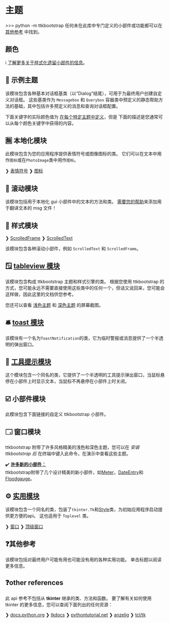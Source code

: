 # 主题

&gt;&gt;&gt; python -m ttkbootstrap 任何未在此库中专门定义的小部件或功能都可以在 [其他参考](#other-references) 中找到。

## 颜色
ℹ️ [了解更多关于样式化遗留小部件的信息](legacywidgets.md)。

## 🎨 示例主题
该模块包含各种基本对话框基类（以“Dialog”结尾），可用于为最终用户创建自定义对话框。 这些基类作为 `Messagebox` 和 `Querybox` 容器类中预定义的静态帮助方法的基础，其中包括许多预定义的消息和查询对话框配置。

下面关键字的实际颜色值为 [在每个特定主题中定义](../themes/definitions.md)，但是 下面的描述是您通常可以从每个颜色关键字中获得的内容。

## 🈚 本地化模块
此模块包含为您的应用程序提供表情符号或图像图标的类。 它们可以在文本中用作`图标`或在`PhotoImage`类中用作`图标`。

❯ [表情符号](icons/emoji.md) ❯ [图标](icons/icon.md)

## 📜 滚动模块
该模块包括用于本地化 gui 小部件中的文本的方法和类。 [需要您的帮助](https://github.com/israel-dryer/ttkbootstrap/blob/master/src/ttkbootstrap/localization/msgs/README.md)来添加用于翻译文本的 msg 文件！

## 🎨 样式模块
❯ [ScrolledFrame](scrolled/scrolledframe.md) ❯ [ScrolledText](scrolled/scrolledtext.md)

该模块包含各种滚动小部件，例如 `ScrolledText` 和 `ScrolledFrame`。

## 🪟 [tableview 模块](tableview/tableview.md)
该模块包含构成 ttkbootstrap 主题和样式引擎的类。 根据您使用 ttkbootstrap 的方式，您可能永远不需要直接使用这些类中的任何一个，但话又说回来，您可能会这样做，因此这里的文档供您参考。

您还可以查看 [浅色主题](light.md) 和 [深色主题](dark.md) 的屏幕截图。

## 🛎️ [toast 模块](toast.md)
该模块有一个名为`ToastNotification`的类，它为临时警报或消息提供了一个半透明的弹出窗口。

## 📝 [工具提示模块](tooltip.md)
这个模块包含一个同名的类，它提供了一个半透明的工具提示弹出窗口，当鼠标悬停在小部件上时显示文本，当鼠标不再悬停在小部件上时关闭。

## ☑️ 小部件模块
此模块包含下面链接的自定义 ttkbootstrap 小部件。

## 🗔 窗口模块
ttkbootstrap 附带了许多风格精美的浅色和深色主题，您可以在 _安装 ttkbootstrap 后_ 在终端中键入此命令，在演示中查看这些主题。

✔️ [**许多新的小部件：**](api/widgets/dateentry)  
ttkbootstrap附带了几个设计精美的新小部件，如[Meter](api/widgets/meter)，[DateEntry](api/widgets/dateentry)和[Floodgauge](api/widgets/floodgauge)。

## ⚙️ [实用模块](utility.md)
该模块包含一个同名的类，包装了`tkinter.Tk`和[Style](style/style.md)类，为初始应用程序启动提供更方便的api。 这也适用于 `Toplevel` 类。

❯ [窗口](window/window) ❯ [顶级窗口](window/toplevel)


## ❓其他参考
该模块包括对最终用户可能有用也可能没有用的各种实用功能。 单击标题以阅读更多信息。

## ❓other references
此 api 参考不包括从 **tkinter** 继承的类、方法和函数。 要了解有关如何使用 tkinter 的更多信息，您可以查阅下面列出的任何资源：

❯ [docs.python.org](https://docs.python.org/3/library/tkinter.html) ❯ [tkdocs](https://tkdocs.com/) ❯ [pythontutorial.net](https://www.pythontutorial.net/tkinter/) ❯ [anzeljg](https://anzeljg.github.io/rin2/book2/2405/docs/tkinter/) ❯ [tcl/tk](https://www.tcl.tk/man/tcl8.6/TkCmd/contents.html)  